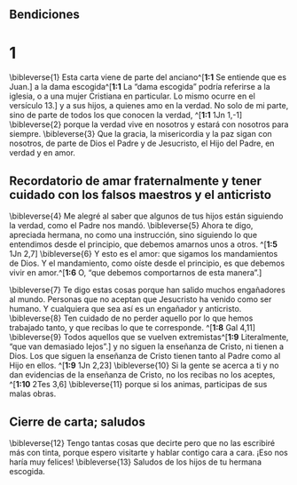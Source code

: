 ## Bendiciones
# 1 
\bibleverse{1} Esta carta viene de parte del anciano^[**1:1** Se entiende que es Juan.] a la dama escogida^[**1:1** La “dama escogida” podría referirse a la iglesia, o a una mujer Cristiana en particular. Lo mismo ocurre en el versículo 13.] y a sus hijos, a quienes amo en la verdad. No solo de mi parte, sino de parte de todos los que conocen la verdad, ^[**1:1** 1Jn 1,-1] \bibleverse{2} porque la verdad vive en nosotros y estará con nosotros para siempre. \bibleverse{3} Que la gracia, la misericordia y la paz sigan con nosotros, de parte de Dios el Padre y de Jesucristo, el Hijo del Padre, en verdad y en amor. 
  

## Recordatorio de amar fraternalmente y tener cuidado con los falsos maestros y el anticristo
\bibleverse{4} Me alegré al saber que algunos de tus hijos están siguiendo la verdad, como el Padre nos mandó. \bibleverse{5} Ahora te digo, apreciada hermana, no como una instrucción, sino siguiendo lo que entendimos desde el principio, que debemos amarnos unos a otros. ^[**1:5** 1Jn 2,7] \bibleverse{6} Y esto es el amor: que sigamos los mandamientos de Dios. Y el mandamiento, como oíste desde el principio, es que debemos vivir en amor.^[**1:6** O, “que debemos comportarnos de esta manera”.] 
 

\bibleverse{7} Te digo estas cosas porque han salido muchos engañadores al mundo. Personas que no aceptan que Jesucristo ha venido como ser humano. Y cualquiera que sea así es un engañador y anticristo. \bibleverse{8} Ten cuidado de no perder aquello por lo que hemos trabajado tanto, y que recibas lo que te corresponde. ^[**1:8** Gal 4,11] \bibleverse{9} Todos aquellos que se vuelven extremistas^[**1:9** Literalmente, “que van demasiado lejos”.] y no siguen la enseñanza de Cristo, ni tienen a Dios. Los que siguen la enseñanza de Cristo tienen tanto al Padre como al Hijo en ellos. ^[**1:9** 1Jn 2,23] \bibleverse{10} Si la gente se acerca a ti y no dan evidencias de la enseñanza de Cristo, no los recibas no los aceptes, ^[**1:10** 2Tes 3,6] \bibleverse{11} porque si los animas, participas de sus malas obras. 
   

## Cierre de carta; saludos
\bibleverse{12} Tengo tantas cosas que decirte pero que no las escribiré más con tinta, porque espero visitarte y hablar contigo cara a cara. ¡Eso nos haría muy felices! \bibleverse{13} Saludos de los hijos de tu hermana escogida. 